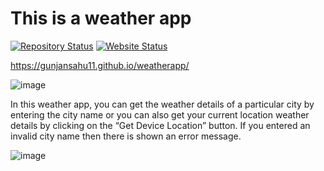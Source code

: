 # This is a weather app 

[![Repository Status](https://img.shields.io/badge/Repository%20Status-Maintained-dark%20green.svg)](https://github.com/GunjanSahu11)
[![Website Status](https://img.shields.io/badge/Website%20Status-Online-green)](https://gunjansahu11.github.io/weatherapp/)


https://gunjansahu11.github.io/weatherapp/


![image](https://user-images.githubusercontent.com/74657116/227769869-73b2432d-e70d-4085-87fe-d627ee2b0348.png)

In this weather app, you can get the weather details of a particular city by entering the city name or you can also get your current location weather details by clicking on the “Get Device Location” button. If you entered an invalid city name then there is shown an error message.

![image](https://user-images.githubusercontent.com/74657116/227768412-2acc1c8e-8837-423b-92ad-f0f52c261b92.png)
